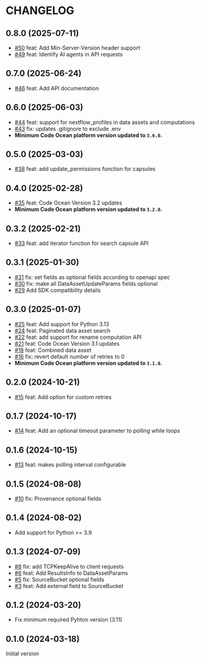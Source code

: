 CHANGELOG
=========

## 0.8.0 (2025-07-11)
- [#50](https://github.com/codeocean/codeocean-sdk-python/pull/50) feat: Add Min-Server-Version header support
- [#49](https://github.com/codeocean/codeocean-sdk-python/pull/49) feat: Identify AI agents in API requests

## 0.7.0 (2025-06-24)
- [#46](https://github.com/codeocean/codeocean-sdk-python/pull/46) feat: Add API documentation

## 0.6.0 (2025-06-03)
- [#44](https://github.com/codeocean/codeocean-sdk-python/pull/44) feat: support for nextflow_profiles in data assets and computations
- [#43](https://github.com/codeocean/codeocean-sdk-python/pull/43) fix: updates .gitignore to exclude .env
- **Minimum Code Ocean platform version updated to `3.6.0`.** 

## 0.5.0 (2025-03-03)
- [#38](https://github.com/codeocean/codeocean-sdk-python/pull/38) feat: add update_permissions function for capsules 

## 0.4.0 (2025-02-28)
- [#35](https://github.com/codeocean/codeocean-sdk-python/pull/35) feat: Code Ocean Version 3.2 updates 
- **Minimum Code Ocean platform version updated to `3.2.0`.**  

## 0.3.2 (2025-02-21)
- [#33](https://github.com/codeocean/codeocean-sdk-python/pull/33) feat: add iterator function for search capsule API

## 0.3.1 (2025-01-30)
- [#31](https://github.com/codeocean/codeocean-sdk-python/pull/31) fix: set fields as optional fields according to openapi spec
- [#30](https://github.com/codeocean/codeocean-sdk-python/pull/30) fix: make all DataAssetUpdateParams fields optional
- [#29](https://github.com/codeocean/codeocean-sdk-python/pull/29) Add SDK compatibility details

## 0.3.0 (2025-01-07)

- [#25](https://github.com/codeocean/codeocean-sdk-python/pull/25) feat: Add support for Python 3.13
- [#24](https://github.com/codeocean/codeocean-sdk-python/pull/24) feat: Paginated data asset search
- [#22](https://github.com/codeocean/codeocean-sdk-python/pull/22) feat: add support for rename computation API
- [#21](https://github.com/codeocean/codeocean-sdk-python/pull/21) feat: Code Ocean Version 3.1 updates
- [#18](https://github.com/codeocean/codeocean-sdk-python/pull/18) feat: Combined data asset
- [#16](https://github.com/codeocean/codeocean-sdk-python/pull/16) fix: revert default number of retries to 0
- **Minimum Code Ocean platform version updated to `3.1.0`.**  

## 0.2.0 (2024-10-21)

- [#15](https://github.com/codeocean/codeocean-sdk-python/pull/15) feat: Add option for custom retries

## 0.1.7 (2024-10-17)

- [#14](https://github.com/codeocean/codeocean-sdk-python/pull/14) feat: Add an optional timeout parameter to polling while loops

## 0.1.6 (2024-10-15)

- [#13](https://github.com/codeocean/codeocean-sdk-python/pull/13) feat: makes polling interval configurable

## 0.1.5 (2024-08-08)

- [#10](https://github.com/codeocean/codeocean-sdk-python/pull/10) fix: Provenance optional fields

## 0.1.4 (2024-08-02)

- Add support for Python >= 3.9

## 0.1.3 (2024-07-09)

- [#8](https://github.com/codeocean/codeocean-sdk-python/pull/8) fix: add TCPKeepAlive to client requests
- [#6](https://github.com/codeocean/codeocean-sdk-python/pull/6) feat: Add ResultsInfo to DataAssetParams
- [#5](https://github.com/codeocean/codeocean-sdk-python/pull/5) fix: SourceBucket optional fields
- [#3](https://github.com/codeocean/codeocean-sdk-python/pull/3) feat: Add external field to SourceBucket

## 0.1.2 (2024-03-20)

- Fix minimum required Pyhton version (3.11)

## 0.1.0 (2024-03-18)

Initial version
